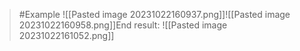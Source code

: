 >	#Example 
>	![[Pasted image 20231022160937.png]]![[Pasted image 20231022160958.png]]End result:
>	![[Pasted image 20231022161052.png]]
